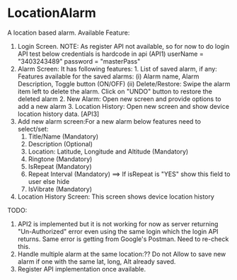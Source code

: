 # LocationAlarm
A location based alarm.
Available Feature:
1. Login Screen.
   NOTE: As register API not available, so for now to do login API test below credentials is hardcode in api (API1)
          userName = "3403243489"
          password = "masterPass"
2. Alarm Screen:  It has following features:
                  1. List of saved alarm, if any:
                     Features available for the saved alarms:
                     (i) Alarm name, Alarm Description, Toggle button (ON/OFF)
                     (ii) Delete/Restore: Swipe the alarm item left to delete the alarm. Click on "UNDO" button to restore the deleted alarm
                  2. New Alarm: Open new screen and provide options to add a new alarm
                  3. Location History: Open new screen and show device location history data. [API3]
3. Add new alarm screen:For a new alarm below features need to select/set:
    1. Title/Name (Mandatory)
    2. Description (Optional)
    3. Location: Latitude, Longitude and Altitude (Mandatory)
    4. Ringtone (Mandatory)
    5. IsRepeat (Mandatory)
    6. Repeat Interval (Mandatory) ==> If isRepeat is "YES" show this field to user else hide
    7. IsVibrate (Mandatory)
4. Location History Screen: This screen shows device location history

TODO:
1. API2 is implemented but it is not working for now as server returning "Un-Authorized" error even using the same login which the login API returns. Same error is getting from Google's Postman. Need to re-check this.
2. Handle multiple alarm at the same location:?? Do not Allow to save new alarm if one with the same lat, long, Alt already saved.
3. Register API implementation once available.
